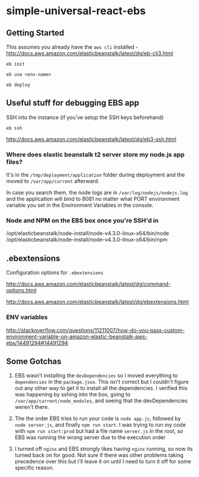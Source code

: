 # simple-universal-react-ebs

## Getting Started

This assumes you already have the `aws cli` installed - http://docs.aws.amazon.com/elasticbeanstalk/latest/dg/eb-cli3.html

    eb init

    eb use <env-name>

    eb deploy

## Useful stuff for debugging EBS app

SSH into the instance (if you've setup the SSH keys beforehand)

    eb ssh

http://docs.aws.amazon.com/elasticbeanstalk/latest/dg/eb3-ssh.html

### Where does elastic beanstalk t2 server store my node.js app files?

It's in the `/tmp/deployment/application` folder during deployment and the moved to `/var/app/current` afterward.

In case you search them, the node logs are in `/var/log/nodejs/nodejs.log` and the application will bind to 8081 no matter what PORT environment variable you set in the Environment Variables in the console.

### Node and NPM on the EBS box once you're SSH'd in

/opt/elasticbeanstalk/node-install/node-v4.3.0-linux-x64/bin/node
/opt/elasticbeanstalk/node-install/node-v4.3.0-linux-x64/bin/npm

## .ebextensions

Configuration options for `.ebextensions`

http://docs.aws.amazon.com/elasticbeanstalk/latest/dg/command-options.html

http://docs.aws.amazon.com/elasticbeanstalk/latest/dg/ebextensions.html

### ENV variables

http://stackoverflow.com/questions/11211007/how-do-you-pass-custom-environment-variable-on-amazon-elastic-beanstalk-aws-ebs/14491294#14491294

## Some Gotchas

 1. EBS wasn’t installing the `devDependencies` so I moved everything to `dependencies` in the `package.json`. This isn't correct but I couldn't figure out any other way to get it to install all the dependencies. I verified this was happening by sshing into the box, going to `/var/app/current/node_modules`, and seeing that the devDependencies weren't there.

 2. The the order EBS tries to run your code is `node app.js`, followed by `node server.js`, and finally `npm run start`. I was trying to run my code with `npm run start:prod` but had a file name `server.js` in the root, so EBS was running the wrong server due to the execution order

 3. I turned off `nginx` and EBS strongly likes having `nginx` running, so now its turned back on for good. Not sure if there was other problems taking precedence over this but i'll leave it on until I need to turn it off for some specific reason.
